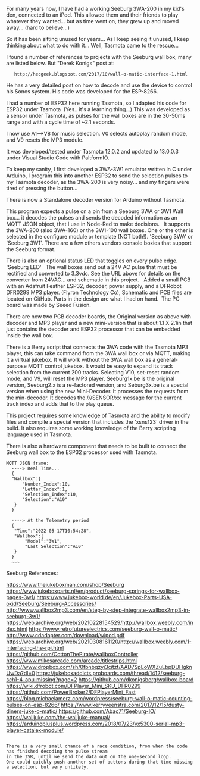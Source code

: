 For many years now, I have had a working Seeburg 3WA-200 in my kid's den, connected to an iPod.
This allowed them and their friends to play whatever they wanted... but as time went on, they grew
up and moved away... (hard to believe...)

So it has been sitting unused for years... As I keep seeing it unused, I keep thinking about what to do with it...
Well, Tasmota came to the rescue...

I found a number of references to projects with the Seeburg wall box, many are listed below. But "Derek Konigs" post at:
~~~
   http://hecgeek.blogspot.com/2017/10/wall-o-matic-interface-1.html
~~~
He has a very detailed post on how to decode and use the device to control his Sonos system.
His code was developed for the ESP-8266.

I had a number of ESP32 here running Tasmota, so I adapted his code for ESP32 under Tasmota  (Yes.. it's a learning thing...)
This was developed as a sensor under Tasmota, as pulses for the wall boxes are in the 30-50ms range and with a cycle time of ~2.1 seconds.

I now use A1-->V8 for music selection.
V0 selects autoplay random mode, and V9 resets the MP3 module.

It was developed/tested under Tasmota 12.0.2 and updated to 13.0.0.3 under Visual Studio Code with PaltformIO.

To keep my sanity, I first developed a 3WA-3W1 emulator written in C under Arduino,
I program this into another ESP32 to send the selection pulses to my Tasmota decoder,
as the 3WA-200 is very noisy... and my fingers were tired of pressing the button...

There is now a Standalone decoder version for Arduino without Tasmota.

This program expects a pulse on a pin from a Seeburg 3WA or 3W1 Wall box...
it decodes the pulses and sends the decoded information as an MQTT JSON object,
that I use in Node-Red to make decisions.
 
It supports the 3WA-200 (also 3WA-160) or the 3W1-100 wall boxes. One or the other is selected
in the configure module or template (NOT both!). 'Seeburg 3WA' or 'Seeburg 3W1'.
There are a few others vendors console boxies that support the Seeburg format.

There is also an optional status LED that toggles on every pulse edge. 'Seeburg LED'
 
The wall boxes send out a 24V AC pulse that must be rectified and converted to 3.3vdc.
See the URL above for details on the converter from 24VAC... and schematic in this project.
 
Added a small PCB with an Adafruit Feather ESP32, decoder, power supply, and a DFRobot DFR0299 MP3 player.
(Flyron Technology Co), Schematic and PCB files are located on GitHub. Parts in the design are
what I had on hand.  The PC board was made by Seeed Fusion.

There are now two PCB decoder boards, the Original version as above with decoder and MP3 player and
a new mini-version that is about 1.1 X 2.1in that just contains the decoder and ESP32 processor that
can be embedded inside the wall box.

There is a Berry script that connects the 3WA code with the Tasmota MP3 player, this can take
command from the 3WA wall box or via MQTT, making it a virtual jukebox. It will work without the
3WA wall box as a general-purpose MQTT control jukebox. It would be easy to expand its track selection
from the current 200 tracks. Selecting V10, set-reset random mode, and V9, will reset the MP3 player.
Seeburg1x.be is the original version, Seeburg2.x is a re-factored version, and Seburg3x.be is a
special version when using the new Mini-Decoder. It processes the requests from the min-decoder. It
decodes the /*/*/SENSOR/xx message for the current track index and adds that to the play queue.


This project requires some knowledge of Tasmota and the ability to modify files and compile a special
version that includes the 'xsns123' driver in the build. It also requires some working knowledge of the
Berry scripting language used in Tasmota.

There is also a hardware component that needs to be built to connect the Seeburg wall box to the ESP32
processor used with Tasmota.


~~~
MQTT JSON frame:
  ----> Real Time...
  {
  "Wallbox":{
      "Number_Index":10,
      "Letter_Index":1,
      "Selection_Index":10,
      "Selection":"A10"
   }
  }
 
  ----> At the Telemetry period
  {
   "Time":"2022-05-17T10:54:28",
   "Wallbox":{
       "Model":"3W1",
       "Last_Selection":"A10"
   }
  }
  ~~~

~~~
Seeburg References:

https://www.thejukeboxman.com/shop/Seeburg
https://www.jukeboxparts.nl/en/product/seeburg-springs-for-wallbox-pages-3w1/
https://www.jukebox-world.de/en/Jukebox-Parts-USA-oxid/Seeburg/Seeburg-Accessories/
http://www.wallbox2mp3.com/en/step-by-step-integrate-wallbox2mp3-in-seeburg-3w1/
https://web.archive.org/web/20210228154529/http://wallbox.weebly.com/index.html
https://www.retrofutureelectrics.com/seeburg-wall-o-matic/
http://www.cdadapter.com/download/wipod.pdf
https://web.archive.org/web/20210308161120/http://wallbox.weebly.com/1-interfacing-the-rpi.html
https://github.com/CottonThePirate/wallboxController
https://www.mikesarcade.com/arcade/titlestrips.html
https://www.dropbox.com/sh/0fbnbqzyi3citzt/AAD7SpEoWXZuEbpDUHgknUwDa?dl=0
https://jukeboxaddicts.proboards.com/thread/1412/seeburg-sch1-4-apu-missing?page=2
https://github.com/dkonigsberg/wallbox-board
https://wiki.dfrobot.com/DFPlayer_Mini_SKU_DFR0299
https://github.com/PowerBroker2/DFPlayerMini_Fast
https://blog.michaelamerz.com/wordpress/seeburg-wall-o-matic-counting-pulses-on-esp-8266/
https://www.kerryveenstra.com/2017/12/15/dusty-diners-juke-o-matic/
https://github.com/Abac71/Seeburg-IO/
https://walljuke.com/the-walljuke-manual/
https://arduinoplusplus.wordpress.com/2018/07/23/yx5300-serial-mp3-player-catalex-module/
~~~

There is a very small chance of a race condition, from when the code has finished decoding the pulse stream
in the ISR, until we send the data out on the one-second loop.
One could quickly push another set of buttons during that time missing a selection, but very unlikely.
